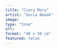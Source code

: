```yaml
---
title: "Czary Mary"
artist: "Gosia Nowak"
image:
type: "Inne"
url:
format: "40 x 50 cm"
featured: false
---
```

